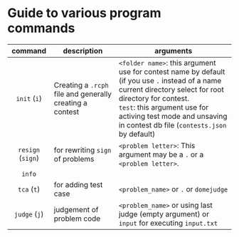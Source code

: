 # Guide to various program commands

| command | description | arguments |
|:---:|---|---|
| `init` (`i`) | Creating a `.rcph` file and generally creating a contest | `<folder name>`: this argument use for contest name by default (if you use `.` instead of a name current directory select for root directory for contest.<br>`test`: this argument use for activing test mode and unsaving in contest db file (`contests.json` by default)
| `resign` (`sign`) | for rewriting `sign` of problems | `<problem letter>`: This argument may be a ‍`.` or a `<problem letter>`. |
| `info` |  |  |
| `tca` (`t`) | for adding test case | `<problem_name>` or `.` or `domejudge` |
| `judge` (`j`) | judgement of problem code | `<problem_name>` or using last judge (empty argument) or `input` for executing `input.txt` |